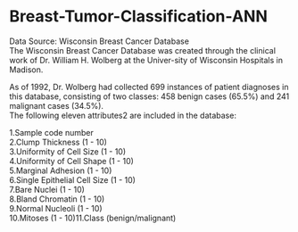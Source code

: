 # Breast-Tumor-Classification-ANN

Data Source: Wisconsin Breast Cancer Database<br>
The Wisconsin Breast Cancer Database was created through  the clinical work of Dr.  William H. Wolberg at the  Univer-sity  of  Wisconsin  Hospitals  in  Madison. <br>

As  of  1992,  Dr.  Wolberg  had  collected  699  instances  of  patient diagnoses  in  this  database,  consisting  of  two  classes:  458  benign  cases  (65.5%)  and  241  malignant  cases (34.5%). <br>
The following eleven attributes2 are included in the database:<br>

1.Sample code number<br>
2.Clump Thickness (1 - 10)<br>
3.Uniformity of Cell Size (1 - 10)<br>
4.Uniformity of Cell Shape (1 - 10)<br>
5.Marginal Adhesion (1 - 10)<br>
6.Single Epithelial Cell Size (1 - 10)<br>
7.Bare Nuclei (1 - 10)<br>
8.Bland Chromatin (1 - 10)<br>
9.Normal Nucleoli (1 - 10)<br>
10.Mitoses (1 - 10)11.Class (benign/malignant)
